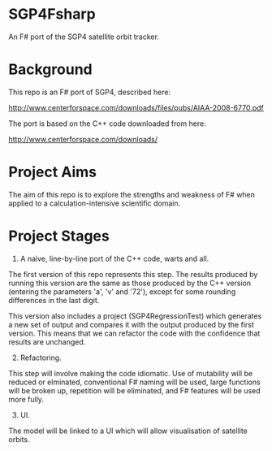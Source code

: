 SGP4Fsharp
==========

An F# port of the SGP4 satellite orbit tracker.

Background
==========

This repo is an F# port of SGP4, described here:

http://www.centerforspace.com/downloads/files/pubs/AIAA-2008-6770.pdf

The port is based on the C++ code downloaded from here:

http://www.centerforspace.com/downloads/

Project Aims
============

The aim of this repo is to explore the strengths and weakness of F# when applied to a
calculation-intensive scientific domain.

Project Stages
==============

1) A naive, line-by-line port of the C++ code, warts and all.  

The first version of this repo represents this step.  The results produced by running
this version are the same as those produced by the C++ version  (entering the parameters 
'a', 'v' and '72'), except for some rounding differences in the last digit.

This version also includes a project (SGP4RegressionTest) which generates a new set of 
output and compares it with the output produced by the first version.  This means that
we can refactor the code with the confidence that results are unchanged.

2) Refactoring. 

This step will involve making the code idiomatic.  Use of mutability will be reduced or
elminated, conventional F# naming will be used, large functions will be broken up, repetition
will be eliminated, and F# features will be used more fully.

3) UI.

The model will be linked to a UI which will allow visualisation of satellite orbits.
